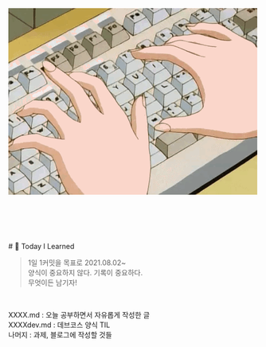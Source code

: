 
<img src="img/computing.gif"/>  
<h1>
<br/>
</h1>
# 📝 Today I Learned 

>1일 1커밋을 목표로 2021.08.02~  
>양식이 중요하지 않다. 기록이 중요하다.  
>무엇이든 남기자!

<br/>

XXXX.md : 오늘 공부하면서 자유롭게 작성한 글  
XXXXdev.md : 데브코스 양식 TIL  
나머지 : 과제, 블로그에 작성할 것들 


